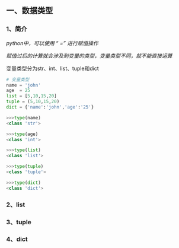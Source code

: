 ## 一、数据类型

### 1、简介

*python中，可以使用  “ =” 进行赋值操作*

*赋值过后的计算就会涉及到变量的类型，变量类型不同，就不能直接运算*

变量类型分为str、int、list、tuple和dict

```python
# 变量类型
name = 'john'
age  = 25
list = [5,10,15,20]
tuple = (5,10,15,20)
dict = {'name':'john','age':'25'}

>>>type(name)
<class 'str'>

>>>type(age)
<class 'int'>

>>>type(list)
<class 'list'>

>>>type(tuple)
<class 'tuple'>

>>>type(dict)
<class 'dict'>
```

### 2、list



### 3、tuple



### 4、dict